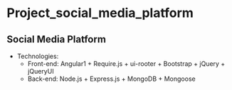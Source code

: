 # Project_social_media_platform

## Social Media Platform

+ Technologies:
  + Front-end: Angular1 + Require.js + ui-rooter + Bootstrap + jQuery + jQueryUI
  + Back-end: Node.js + Express.js + MongoDB + Mongoose